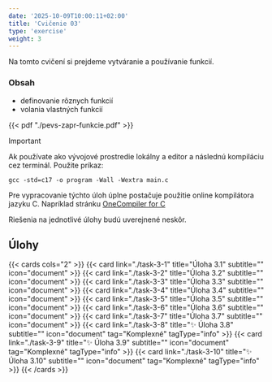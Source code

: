 ```yaml
---
date: '2025-10-09T10:00:11+02:00'
title: 'Cvičenie 03'
type: 'exercise'
weight: 3
---
```


Na tomto cvičení si prejdeme vytváranie a používanie funkcií.

### Obsah
- definovanie rôznych funkcií
- volania vlastných funkcií

{{< pdf "./pevs-zapr-funkcie.pdf" >}}

> [!IMPORTANT]
> Ak používate ako vývojové prostredie lokálny a editor a následnú kompiláciu cez terminál. Použite príkaz:
> ```shell
> gcc -std=c17 -o program -Wall -Wextra main.c
> ```

Pre vypracovanie týchto úloh úplne postačuje použitie online kompilátora jazyku C. Napríklad
stránku [OneCompiler for C](https://onecompiler.com/c)

Riešenia na jednotlivé úlohy budú uverejnené neskôr.

## Úlohy

{{< cards cols="2" >}}
{{< card link="./task-3-1" title="Úloha 3.1" subtitle="" icon="document" >}}
{{< card link="./task-3-2" title="Úloha 3.2" subtitle="" icon="document" >}}
{{< card link="./task-3-3" title="Úloha 3.3" subtitle="" icon="document" >}}
{{< card link="./task-3-4" title="Úloha 3.4" subtitle="" icon="document" >}}
{{< card link="./task-3-5" title="Úloha 3.5" subtitle="" icon="document" >}}
{{< card link="./task-3-6" title="Úloha 3.6" subtitle="" icon="document" >}}
{{< card link="./task-3-7" title="Úloha 3.7" subtitle="" icon="document" >}}
{{< card link="./task-3-8" title="✨ Úloha 3.8" subtitle="" icon="document" tag="Komplexné" tagType="info" >}}
{{< card link="./task-3-9" title="✨ Úloha 3.9" subtitle="" icon="document" tag="Komplexné" tagType="info" >}}
{{< card link="./task-3-10" title="✨ Úloha 3.10" subtitle="" icon="document" tag="Komplexné" tagType="info" >}}
{{< /cards >}}
